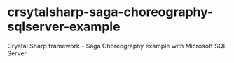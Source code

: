 # crsytalsharp-saga-choreography-sqlserver-example
Crystal Sharp framework - Saga Choreography example with Microsoft SQL Server
